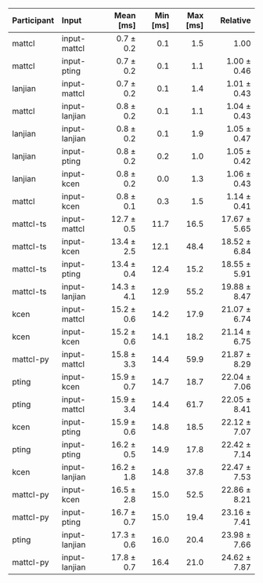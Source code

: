 | Participant | Input | Mean [ms] | Min [ms] | Max [ms] | Relative |
|:---|:---|---:|---:|---:|---:|
| mattcl | input-mattcl | 0.7 ± 0.2 | 0.1 | 1.5 | 1.00 |
| mattcl | input-pting | 0.7 ± 0.2 | 0.1 | 1.1 | 1.00 ± 0.46 |
| lanjian | input-mattcl | 0.7 ± 0.2 | 0.1 | 1.4 | 1.01 ± 0.43 |
| mattcl | input-lanjian | 0.8 ± 0.2 | 0.1 | 1.1 | 1.04 ± 0.43 |
| lanjian | input-lanjian | 0.8 ± 0.2 | 0.1 | 1.9 | 1.05 ± 0.47 |
| lanjian | input-pting | 0.8 ± 0.2 | 0.2 | 1.0 | 1.05 ± 0.42 |
| lanjian | input-kcen | 0.8 ± 0.2 | 0.0 | 1.3 | 1.06 ± 0.43 |
| mattcl | input-kcen | 0.8 ± 0.1 | 0.3 | 1.5 | 1.14 ± 0.41 |
| mattcl-ts | input-mattcl | 12.7 ± 0.5 | 11.7 | 16.5 | 17.67 ± 5.65 |
| mattcl-ts | input-kcen | 13.4 ± 2.5 | 12.1 | 48.4 | 18.52 ± 6.84 |
| mattcl-ts | input-pting | 13.4 ± 0.4 | 12.4 | 15.2 | 18.55 ± 5.91 |
| mattcl-ts | input-lanjian | 14.3 ± 4.1 | 12.9 | 55.2 | 19.88 ± 8.47 |
| kcen | input-mattcl | 15.2 ± 0.6 | 14.2 | 17.9 | 21.07 ± 6.74 |
| kcen | input-kcen | 15.2 ± 0.6 | 14.1 | 18.2 | 21.14 ± 6.75 |
| mattcl-py | input-mattcl | 15.8 ± 3.3 | 14.4 | 59.9 | 21.87 ± 8.29 |
| pting | input-kcen | 15.9 ± 0.7 | 14.7 | 18.7 | 22.04 ± 7.06 |
| pting | input-mattcl | 15.9 ± 3.4 | 14.4 | 61.7 | 22.05 ± 8.41 |
| kcen | input-pting | 15.9 ± 0.6 | 14.8 | 18.5 | 22.12 ± 7.07 |
| pting | input-pting | 16.2 ± 0.5 | 14.9 | 17.8 | 22.42 ± 7.14 |
| kcen | input-lanjian | 16.2 ± 1.8 | 14.8 | 37.8 | 22.47 ± 7.53 |
| mattcl-py | input-kcen | 16.5 ± 2.8 | 15.0 | 52.5 | 22.86 ± 8.21 |
| mattcl-py | input-pting | 16.7 ± 0.7 | 15.0 | 19.4 | 23.16 ± 7.41 |
| pting | input-lanjian | 17.3 ± 0.6 | 16.0 | 20.4 | 23.98 ± 7.66 |
| mattcl-py | input-lanjian | 17.8 ± 0.7 | 16.4 | 21.0 | 24.62 ± 7.87 |
